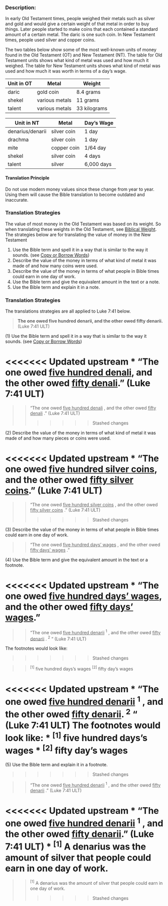 
### Description:

In early Old Testament times, people weighed their metals such as silver and gold and would give a certain weight of that metal in order to buy things. Later people started to make coins that each contained a standard amount of a certain metal. The daric is one such coin.  In New Testament times, people used silver and copper coins.

The two tables below show some of the most well-known units of money found in the Old Testament (OT) and New Testament (NT). The table for Old Testament units shows what kind of metal was used and how much it weighed. The table for New Testament units shows what kind of metal was used and how much it was worth in terms of a day’s wage.

| Unit in OT | Metal  | Weight  |
| -------- | -------- | -------- |
| daric     | gold coin  | 8.4 grams      |
| shekel | various metals |  11 grams |
| talent | various metals |  33 kilograms|


| Unit in NT |  Metal |  Day’s Wage  |
| -------- | -------- | -------- |
| denarius/denarii | silver coin |  1 day |
| drachma | silver coin |  1 day |
| mite | copper coin|  1/64 day |
| shekel | silver coin |  4 days |
| talent | silver |  6,000 days |

#### Translation Principle

Do not use modern money values since these change from year to year. Using them will cause the Bible translation to become outdated and inaccurate.

### Translation Strategies

The value of most money in the Old Testament was based on its weight. So when translating these weights in the Old Testament, see [Biblical Weight](../translate-bweight/01.md).
The strategies below are for translating the value of money in the New Testament

1. Use the Bible term and spell it in a way that is similar to the way it sounds. (see [Copy or Borrow Words](../translate-transliterate/01.md))
1. Describe the value of the money in terms of what kind of metal it was made of and how many coins were used.
1. Describe the value of the money in terms of what people in Bible times could earn in one day of work.
1. Use the Bible term and give the equivalent amount in the text or a note.
1. Use the Bible term and explain it in a note.

### Translation Strategies

The translations strategies are all applied to Luke 7:41 below.

> **The one owed five hundred denarii, and the other owed fifty denarii.** (Luke 7:41 ULT)

(1) Use the Bible term and spell it in a way that is similar to the way it sounds. (see [Copy or Borrow Words](../translate-transliterate/01.md))

<<<<<<< Updated upstream
    * “The one owed <u>five hundred denali</u>, and the other owed <u>fifty denali</u>.” (Luke 7:41 ULT)
=======
>> “The one owed <u>five hundred denali</u> , and the other owed <u>fifty denali</u> .” (Luke 7:41 ULT)
>>>>>>> Stashed changes

(2) Describe the value of the money in terms of what kind of metal it was made of and how many pieces or coins were used.

<<<<<<< Updated upstream
    * “The one owed <u>five hundred silver coins</u>, and the other owed <u>fifty silver coins</u>.” (Luke 7:41 ULT)
=======
>> “The one owed <u>five hundred silver coins</u> , and the other owed <u>fifty silver coins</u> .” (Luke 7:41 ULT)
>>>>>>> Stashed changes

(3) Describe the value of the money in terms of what people in Bible times could earn in one day of work.

>> “The one owed <u>five hundred days’ wages</u> , and the other owed <u>fifty days’ wages</u> .”

(4) Use the Bible term and give the equivalent amount in the text or a footnote.

<<<<<<< Updated upstream
    * “The one owed <u>five hundred days’ wages</u>, and the other owed <u>fifty days’ wages</u>.”
=======
>> “The one owed <u>five hundred denarii</u> <sup> 1</sup> , and the other owed <u>fifty denarii</u> .<sup> 2</sup> “ (Luke 7:41 ULT) 
    
The footnotes would look like:
>>>>>>> Stashed changes

>> <sup> [1]</sup> five hundred days’s wages
>> <sup> [2]</sup> fifty day’s wages

<<<<<<< Updated upstream
    * “The one owed <u>five hundred denarii</u> <sup> 1</sup> , and the other owed <u>fifty denarii</u>.<sup> 2</sup> “ (Luke 7:41 ULT) The footnotes would look like:
        * <sup> [1]</sup> five hundred days’s wages
        * <sup> [2]</sup> fifty day’s wages
=======
(5) Use the Bible term and explain it in a footnote.
>>>>>>> Stashed changes

>> “The one owed <u>five hundred denarii</u> <sup> 1</sup> , and the other owed <u>fifty denarii</u> .” (Luke 7:41 ULT)

<<<<<<< Updated upstream
    * “The one owed <u>five hundred denarii</u> <sup> 1</sup> , and the other owed <u>fifty denarii</u>.” (Luke 7:41 ULT)
        * <sup> [1]</sup> A denarius was the amount of silver that people could earn in one day of work.
=======
>> <sup> [1]</sup> A denarius was the amount of silver that people could earn in one day of work.
>>>>>>> Stashed changes

